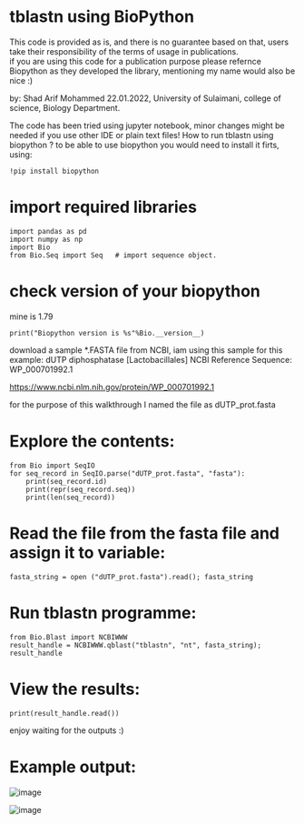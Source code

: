 # tblastn using BioPython

This code is provided as is, and there is no guarantee based on that, users take their responsibility of the terms of usage in publications.  
if you are using this code for a publication purpose please refernce Biopython as they developed the library, mentioning my name would also be nice :) 

by: Shad Arif Mohammed 22.01.2022, University of Sulaimani, college of science, Biology Department. 


The code has been tried using jupyter notebook, minor changes might be needed if you use other IDE or plain text files! 
How to run tblastn using biopython ? 
to be able to use biopython you would need to install it firts, using: 
```
!pip install biopython
```

# import required libraries
```
import pandas as pd
import numpy as np 
import Bio
from Bio.Seq import Seq   # import sequence object.
```
# check version of your biopython

mine is 1.79

```
print("Biopython version is %s"%Bio.__version__)
```
download a sample *.FASTA file from NCBI, iam using this sample for this example: 
dUTP diphosphatase [Lactobacillales] NCBI Reference Sequence: WP_000701992.1

https://www.ncbi.nlm.nih.gov/protein/WP_000701992.1

for the purpose of this walkthrough I named the file as dUTP_prot.fasta

# Explore the contents: 
```
from Bio import SeqIO 
for seq_record in SeqIO.parse("dUTP_prot.fasta", "fasta"):
    print(seq_record.id)
    print(repr(seq_record.seq))
    print(len(seq_record))
```
# Read the file from the fasta file and assign it to variable: 
```
fasta_string = open ("dUTP_prot.fasta").read(); fasta_string
```

# Run tblastn programme: 
```
from Bio.Blast import NCBIWWW
result_handle = NCBIWWW.qblast("tblastn", "nt", fasta_string); result_handle
```
# View the results: 
```
print(result_handle.read())
```
enjoy waiting for the outputs :) 

# Example output: 

![image](https://user-images.githubusercontent.com/50680034/150646665-6690ee03-3a25-419c-92a6-37a975f42c24.png)

![image](https://user-images.githubusercontent.com/50680034/150646672-80c55a4e-7bba-4aea-8d49-2b2acaa5c34e.png)
